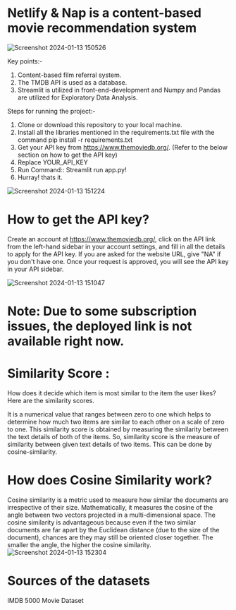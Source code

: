 

# Netlify & Nap is a content-based movie recommendation system 
![Screenshot 2024-01-13 150526](https://github.com/HeyyUmerr/netflix-nap/assets/96136178/08e1e129-8340-4951-8661-a3bb9e5ccbb6)

Key points:-
1. Content-based film referral system.
2. The TMDB API is used as a database.
3. Streamlit is utilized in front-end-development and Numpy and Pandas are utilized for Exploratory Data Analysis.


Steps for running the project:-
1. Clone or download this repository to your local machine.
2. Install all the libraries mentioned in the requirements.txt file with the command pip install -r requirements.txt
3. Get your API key from https://www.themoviedb.org/. (Refer to the below section on how to get the API key)
4. Replace YOUR_API_KEY
5. Run Command:: Streamlit run app.py!
6. Hurray! thats it.


![Screenshot 2024-01-13 151224](https://github.com/HeyyUmerr/netflix-nap/assets/96136178/1ebe2853-84ea-431a-8905-482b69d81d3b)

# How to get the API key?
Create an account at https://www.themoviedb.org/, click on the API link from the left-hand sidebar in your account settings, and fill in all the details to apply for the API key. If you are asked for the website URL, give "NA" if you don't have one. Once your request is approved, you will see the API key in your API sidebar.

![Screenshot 2024-01-13 151047](https://github.com/HeyyUmerr/netflix-nap/assets/96136178/eb16f9a1-209d-4091-8fc0-eae47102871c)
# Note: Due to some subscription issues, the deployed link is not available right now.

# Similarity Score :
How does it decide which item is most similar to the item the user likes? Here are the similarity scores.

It is a numerical value that ranges between zero to one which helps to determine how much two items are similar to each other on a scale of zero to one. This similarity score is obtained by measuring the similarity between the text details of both of the items. So, similarity score is the measure of similarity between given text details of two items. This can be done by cosine-similarity.
# How does Cosine Similarity work?
Cosine similarity is a metric used to measure how similar the documents are irrespective of their size. Mathematically, it measures the cosine of the angle between two vectors projected in a multi-dimensional space. The cosine similarity is advantageous because even if the two similar documents are far apart by the Euclidean distance (due to the size of the document), chances are they may still be oriented closer together. The smaller the angle, the higher the cosine similarity.
![Screenshot 2024-01-13 152304](https://github.com/HeyyUmerr/netflix-nap/assets/96136178/8c746326-2071-46e6-a686-09dc2361a7c5)

# Sources of the datasets
IMDB 5000 Movie Dataset



